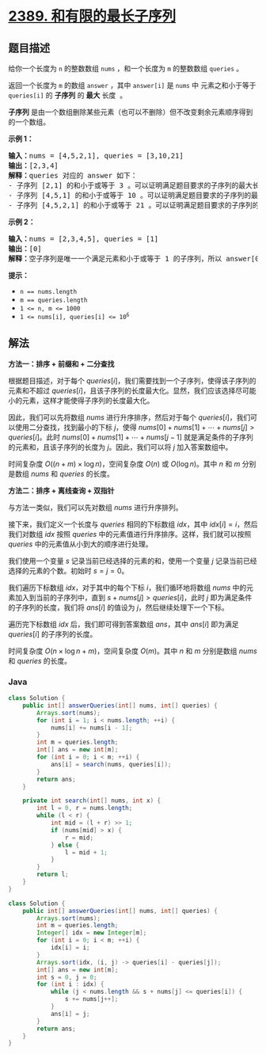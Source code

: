 # [2389. 和有限的最长子序列](https://leetcode.cn/problems/longest-subsequence-with-limited-sum)

## 题目描述

<p>给你一个长度为 <code>n</code>&nbsp;的整数数组 <code>nums</code> ，和一个长度为 <code>m</code> 的整数数组 <code>queries</code> 。</p>

<p>返回一个长度为 <code>m</code> 的数组<em> </em><code>answer</code><em> </em>，其中<em> </em><code>answer[i]</code><em> </em>是 <code>nums</code> 中<span style=""> </span>元素之和小于等于 <code>queries[i]</code> 的 <strong>子序列</strong> 的 <strong>最大</strong> 长度<span style="">&nbsp;</span><span style=""> </span>。</p>

<p><strong>子序列</strong> 是由一个数组删除某些元素（也可以不删除）但不改变剩余元素顺序得到的一个数组。</p>

<p><strong>示例 1：</strong></p>

<pre>
<strong>输入：</strong>nums = [4,5,2,1], queries = [3,10,21]
<strong>输出：</strong>[2,3,4]
<strong>解释：</strong>queries 对应的 answer 如下：
- 子序列 [2,1] 的和小于或等于 3 。可以证明满足题目要求的子序列的最大长度是 2 ，所以 answer[0] = 2 。
- 子序列 [4,5,1] 的和小于或等于 10 。可以证明满足题目要求的子序列的最大长度是 3 ，所以 answer[1] = 3 。
- 子序列 [4,5,2,1] 的和小于或等于 21 。可以证明满足题目要求的子序列的最大长度是 4 ，所以 answer[2] = 4 。
</pre>

<p><strong>示例 2：</strong></p>

<pre>
<strong>输入：</strong>nums = [2,3,4,5], queries = [1]
<strong>输出：</strong>[0]
<strong>解释：</strong>空子序列是唯一一个满足元素和小于或等于 1 的子序列，所以 answer[0] = 0 。</pre>

<p><strong>提示：</strong></p>

<ul>
	<li><code>n == nums.length</code></li>
	<li><code>m == queries.length</code></li>
	<li><code>1 &lt;= n, m &lt;= 1000</code></li>
	<li><code>1 &lt;= nums[i], queries[i] &lt;= 10<sup>6</sup></code></li>
</ul>

## 解法

**方法一：排序 + 前缀和 + 二分查找**

根据题目描述，对于每个 $queries[i]$，我们需要找到一个子序列，使得该子序列的元素和不超过 $queries[i]$，且该子序列的长度最大化。显然，我们应该选择尽可能小的元素，这样才能使得子序列的长度最大化。

因此，我们可以先将数组 $nums$ 进行升序排序，然后对于每个 $queries[i]$，我们可以使用二分查找，找到最小的下标 $j$，使得 $nums[0] + nums[1] + \cdots + nums[j] \gt queries[i]$。此时 $nums[0] + nums[1] + \cdots + nums[j - 1]$ 就是满足条件的子序列的元素和，且该子序列的长度为 $j$。因此，我们可以将 $j$ 加入答案数组中。

时间复杂度 $O((n + m) \times \log n)$，空间复杂度 $O(n)$ 或 $O(\log n)$。其中 $n$ 和 $m$ 分别是数组 $nums$ 和 $queries$ 的长度。

**方法二：排序 + 离线查询 + 双指针**

与方法一类似，我们可以先对数组 $nums$ 进行升序排列。

接下来，我们定义一个长度与 $queries$ 相同的下标数组 $idx$，其中 $idx[i]=i$，然后我们对数组 $idx$ 按照 $queries$ 中的元素值进行升序排序。这样，我们就可以按照 $queries$ 中的元素值从小到大的顺序进行处理。

我们使用一个变量 $s$ 记录当前已经选择的元素的和，使用一个变量 $j$ 记录当前已经选择的元素的个数。初始时 $s = j = 0$。

我们遍历下标数组 $idx$，对于其中的每个下标 $i$，我们循环地将数组 $nums$ 中的元素加入到当前的子序列中，直到 $s + nums[j] \gt queries[i]$，此时 $j$ 即为满足条件的子序列的长度，我们将 $ans[i]$ 的值设为 $j$，然后继续处理下一个下标。

遍历完下标数组 $idx$ 后，我们即可得到答案数组 $ans$，其中 $ans[i]$ 即为满足 $queries[i]$ 的子序列的长度。

时间复杂度 $O(n \times \log n + m)$，空间复杂度 $O(m)$。其中 $n$ 和 $m$ 分别是数组 $nums$ 和 $queries$ 的长度。

### **Java**

```java
class Solution {
    public int[] answerQueries(int[] nums, int[] queries) {
        Arrays.sort(nums);
        for (int i = 1; i < nums.length; ++i) {
            nums[i] += nums[i - 1];
        }
        int m = queries.length;
        int[] ans = new int[m];
        for (int i = 0; i < m; ++i) {
            ans[i] = search(nums, queries[i]);
        }
        return ans;
    }

    private int search(int[] nums, int x) {
        int l = 0, r = nums.length;
        while (l < r) {
            int mid = (l + r) >> 1;
            if (nums[mid] > x) {
                r = mid;
            } else {
                l = mid + 1;
            }
        }
        return l;
    }
}
```

```java
class Solution {
    public int[] answerQueries(int[] nums, int[] queries) {
        Arrays.sort(nums);
        int m = queries.length;
        Integer[] idx = new Integer[m];
        for (int i = 0; i < m; ++i) {
            idx[i] = i;
        }
        Arrays.sort(idx, (i, j) -> queries[i] - queries[j]);
        int[] ans = new int[m];
        int s = 0, j = 0;
        for (int i : idx) {
            while (j < nums.length && s + nums[j] <= queries[i]) {
                s += nums[j++];
            }
            ans[i] = j;
        }
        return ans;
    }
}
```
